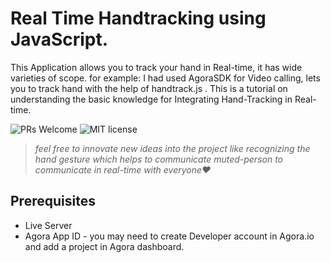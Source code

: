 # Real Time Handtracking using JavaScript.

This Application allows you to track your hand in Real-time, it has wide varieties of scope. for example: I had used AgoraSDK for Video calling, lets you to track hand with the help of handtrack.js
. This is a tutorial on understanding the basic knowledge for Integrating Hand-Tracking in Real-time.

![PRs Welcome](https://img.shields.io/badge/PRs-welcome-brightgreen.svg?style=flat)
![MIT license](https://img.shields.io/github/license/MHDYousuf/reactnative-redux-userAuth)

> *feel free to innovate new ideas into the project like recognizing the hand gesture which helps to communicate muted-person to communicate in real-time with everyone❤️*

## Prerequisites

* Live Server
* Agora App ID - you may need to create Developer account in Agora.io and add a project in Agora dashboard.
